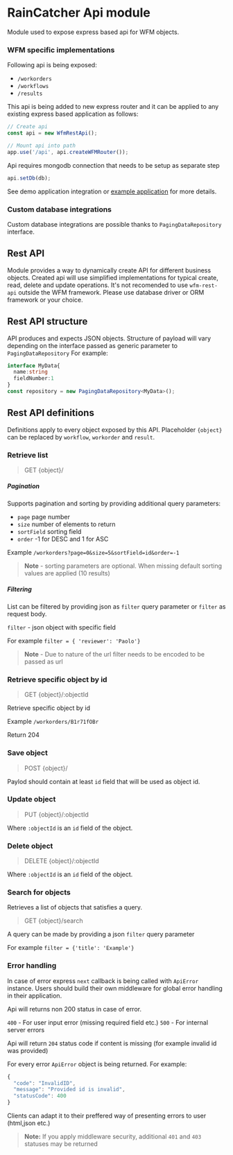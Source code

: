 # RainCatcher Api module

Module used to expose express based api for WFM objects.

### WFM specific implementations

Following api is being exposed:

- `/workorders`
- `/workflows`
- `/results`

This api is being added to new express router and it can be applied to any existing express based application
as follows:

```typescript
// Create api
const api = new WfmRestApi();

// Mount api into path
app.use('/api', api.createWFMRouter());
```

Api requires mongodb connection that needs to be setup as separate step

```typescript
api.setDb(db);
```
See demo application integration or [example application](./example) for more details.

### Custom database integrations

Custom database integrations are possible thanks to `PagingDataRepository` interface.

## Rest API

Module provides a way to dynamically create API for different business objects.
Created api will use simplified implementations for typical create, read, delete and update operations. It's not recomended to use `wfm-rest-api` outside the WFM framework. Please use database driver or ORM framework or your choice.

## Rest API structure

API produces and expects JSON objects.
Structure of payload will vary depending on the interface passed as generic parameter to `PagingDataRepository`
For example:

```typescript
interface MyData{
  name:string
  fieldNumber:1
}
const repository = new PagingDataRepository<MyData>();
```

## Rest API definitions

Definitions apply to every object exposed by this API. Placeholder `{object}` can be replaced by `workflow`, `workorder` and `result`.

### Retrieve list

> GET {object}/

##### Pagination
Supports pagination and sorting by providing additional query parameters:

- `page` page number
- `size` number of elements to return
- `sortField` sorting field
- `order` -1 for DESC and 1 for ASC

Example `/workorders?page=0&size=5&sortField=id&order=-1`

> **Note** - sorting parameters are optional.  When missing default sorting values are applied (10 results)

##### Filtering

List can be filtered by providing json as `filter` query parameter or `filter` as request body.

`filter` - json object with specific field

For example `filter = { 'reviewer': 'Paolo'}`

> **Note** - Due to nature of the url filter needs to be encoded to be passed as url

### Retrieve specific object by id

> GET {object}/:objectId

Retrieve specific object by id

Example `/workorders/B1r71fOBr`

Return 204

### Save object

> POST {object}/

Paylod should contain at least `id` field that will be used as object id.

### Update object

> PUT {object}/:objectId

Where `:objectId` is an `id` field of the object.

### Delete object

> DELETE {object}/:objectId

Where `:objectId` is an `id` field of the object.

### Search for objects

Retrieves a list of objects that satisfies a query.

> GET {object}/search

A query can be made by providing a json `filter` query parameter

For example `filter = {'title': 'Example'}`

### Error handling

In case of error express `next` callback is being called with `ApiError` instance.
Users should build their own middleware for global error handling in their application.

Api will returns non 200 status in case of error.

`400` - For user input error (missing required field etc.)
`500` - For internal server errors

Api will return `204` status code if content is missing (for example invalid id was provided)

For every error `ApiError` object is being returned.
For example:

```typescript
{
  "code": "InvalidID",
  "message": "Provided id is invalid",
  "statusCode": 400
}
```
Clients can adapt it to their preffered way of presenting errors to user (html,json etc.)

> **Note:** If you apply middleware security, additional  `401` and `403` statuses may be returned
